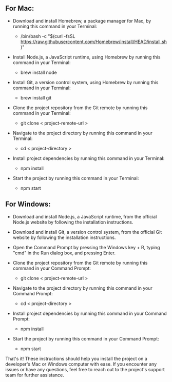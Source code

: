 ## For Mac:

* Download and install Homebrew, a package manager for Mac, by running this command in your Terminal:
  * /bin/bash -c "$(curl -fsSL https://raw.githubusercontent.com/Homebrew/install/HEAD/install.sh)"

* Install Node.js, a JavaScript runtime, using Homebrew by running this command in your Terminal:
  * brew install node

* Install Git, a version control system, using Homebrew by running this command in your Terminal:
  * brew install git

* Clone the project repository from the Git remote by running this command in your Terminal:
    * git clone < project-remote-url >

* Navigate to the project directory by running this command in your Terminal:
    * cd < project-directory >

* Install project dependencies by running this command in your Terminal:
    * npm install

* Start the project by running this command in your Terminal:
    * npm start

## For Windows:

* Download and install Node.js, a JavaScript runtime, from the official Node.js website by following the installation instructions.

* Download and install Git, a version control system, from the official Git website by following the installation instructions.

* Open the Command Prompt by pressing the Windows key + R, typing "cmd" in the Run dialog box, and pressing Enter.

* Clone the project repository from the Git remote by running this command in your Command Prompt:
  * git clone < project-remote-url >

* Navigate to the project directory by running this command in your Command Prompt:
  * cd < project-directory >

* Install project dependencies by running this command in your Command Prompt:
  * npm install

* Start the project by running this command in your Command Prompt:
   * npm start

That's it! These instructions should help you install the project on a developer's Mac or Windows computer with ease. If you encounter any issues or have any questions, feel free to reach out to the project's support team for further assistance.
